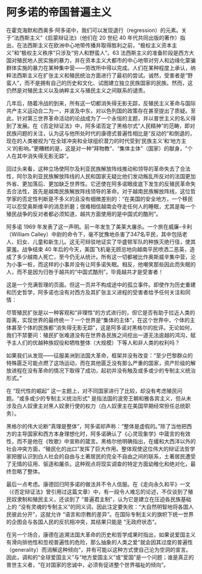 # 阿多诺的帝国普遍主义

在霍克海默和西奥多·阿多诺中，我们可以发现退行（regression）的元素。关于“法西斯主义”《启蒙辩证法》（他们在 20 世纪 40 年代共同出版的著作）指出，在法西斯主义在欧洲中心地带传播并取得胜利之前，“极权主义资本主义”和“极权主义秩序”只涉及“穷人和野蛮人”。63 法西斯主义的准备阶段是西方大国对殖民地人民实施的暴力，并在资本主义大都市的中心地带对穷人和边缘化蒙骗群体实施的暴力在某种集中营——劳改所中得以完成。人们在某种程度上承认，纳粹法西斯主义在扩张主义和殖民统治方面进行了最初的尝试。诚然，受害者是“野蛮人”，而不是拥有自己的历史和文化、试图建立独立民族国家的民族。然而，这仍然是对殖民主义以及纳粹主义与殖民主义之间联系的谴责。

几年后，随着冷战的到来，所有这一切都消失得无影无踪，反殖民主义革命与国际共产主义运动合二为一，并波及中东，对以色列国的政策存在甚至提出了质疑。至此，针对第三世界革命活动的论战成为了一个永恒的主题，并以普世主义的名义得到了发展。在《否定辩证法》中，阿多诺否定了黑格尔式“人民精神”的范畴，即对民族问题的关注，认为这与他所处时代的康德式普遍性相比是“反动的”和倒退的，现在的人类被视为“在全球冲突和全球组织潜力的时代受到‘民族主义’和‘地方主义’的影响。”更糟糕的是，这是对一种“拜物教”、“集体主体”（国家）的献身，“个人在其中消失得无影无踪”。

回过头来看，这种立场使阿尔及利亚民族解放阵线推动和领导的革命失去了合法性，阿尔及利亚民族解放阵线的人民和国家无疑比他们发动叛乱所反对的法国更加外省、更加落后、更加缺乏世界性。它还使在阿多诺眼皮底下发生的反殖民革命失去合法性，首先是越南民族解放阵线领导的革命。对于越南民族解放阵线，这位哲学家的否定性判断是不多义的且没有细微差别的：“在美国的安全地方，一个移民可以忍受奥斯维辛的消息折磨；很难相信越南会夺走任何人的睡眠，尤其是每一个殖民战争的反对者都必须知道，越共方面使用的是中国式的酷刑”。

阿多诺 1969 年发表了这一声明。前一年发生了美莱大屠杀。一个旅在威廉-卡利（William Calley）中尉的命令下，毫不犹豫地杀害了347名平民，其中包括老人、妇女、儿童和新生儿。这无可辩驳地证实了华盛顿军队的种族灭绝行径，使其蒙羞。战争结束 40 年后的今天，美国飞机毫无顾忌地向越南平民喷洒二恶英，造成了多少越南人死亡，至今仍无从统计。所有这一切都被比作奥斯威辛集中营，沦为小事一桩，而这样的小事并没有让阿多诺失眠。相反，他嘲笑那些因此而失眠的人，而不是因为归咎于越共的“中国式酷刑”，毕竟越共才是受害者！

这是一个充满哲理的页面。但这一页并不构成途中的孤立事件。即使作为历史重建和历史哲学，阿多诺也没有对西方及其扩张主义进程的受害者给予任何关注和同情：

尽管殖民扩张是以一种客观和“非理性”的方式进行的，但它是否有助于拉近人类的距离，实现世界的最终统一？一个世界是“集体的主体”，在这个世界中，个体的主体甚至个体的民族都“消失得无影无踪”，这是阿多诺对黑格尔的批评。无论如何，我们不禁要问：殖民扩张难道没有在世界各民族之间挖出一道无法逾越的鸿沟，赋予主人们的优越种族奴役和牺牲整体（大规模）下等人和非人类的权利吗？

如果我们从发现——征服美洲到法国大革命，框架并没有改变：“至少巴黎群众的特殊匮乏可能点燃了这场运动，而在其他匮乏没有那么严重的国家，资产阶级的解放进程在没有革命的情况下取得了成功，起初并没有触及或多或少的专制主义统治形式。”

在 “现代性的崛起” 这一主题上，对不同国家进行了比较，却没有考虑殖民问题。“或多或少的专制主义统治形式” 是指法国的波旁王朝和雅各宾主义，但从未涉及白人奴隶主对黑人奴隶行使的权力（白人奴隶主在美国早期经常担任总统职务）。

黑格尔的伟大论断“真理是整体”，阿多诺却声称：“整体是虚假的。”除了当他把西方的主导国家和西方本身理想化时，阿多诺确认了《心灵现象学》中箴言的有效性，而不是他在《牧歌》中宣称的箴言。黑格尔他明确指出，在缓和大西洋以外的社会冲突方面，“殖民化的出口”发挥了巨大作用。整体观使这位伟大的辩证法哲学家把握认识到白人社会的自由与土著居民的完全不自由之间的联系，土著居民遭受了无情的征用、驱逐和屠杀。这种观点将现实调查的特定方面幼稚化和绝对化，最终忽略了整体。

最后一点考虑。康德回归阿多诺的做法并不令人信服。在《走向永久和平》一文（《否定辩证法》曾引用过这篇文章）中，有一段令人难忘的论述，不仅谈到了殖民奴隶制和殖民主义，还谈到了 “普遍君主制”，认为它是建立在压迫各民族基础上的 “没有灵魂的专制主义”的同义词，因此注定要失败：“大自然明智地将各国人民彼此分开”，这就允许 “语言和宗教的差异”。在国际专制主义的旗帜下统一世界的企图会与各国人民的反抗相冲突，其结果只能是 “无政府状态”。

在另一个场合，康德在追溯法国大革命的历史和哲学成果时指出，如果说爱国主义有滑向排他性和忽视普遍性的危险，那么抽象的人类之爱“就会因其过度的普遍性（generality）而消解这种倾向”，并有可能以这种方式使自己沦为空洞的宣言。因此，调和的“全球爱国主义”与“地方爱国主义”或“爱国”是一个问题；谁是真正的普世主义者，“在对国家的忠诚中，必须有促进整个世界福祉的倾向”。

